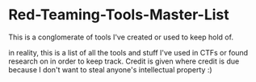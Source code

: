 # Red-Teaming-Tools-Master-List
This is a conglomerate of tools I've created or used to keep hold of.

in reality, this is a list of all the tools and stuff I've used in CTFs or found research on in order to keep track. Credit is given where credit is due because I don't want to steal anyone's intellectual property :)

